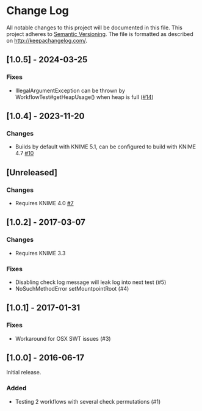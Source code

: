 # Change Log
All notable changes to this project will be documented in this file.
This project adheres to [Semantic Versioning](http://semver.org/).
The file is formatted as described on http://keepachangelog.com/.

## [1.0.5] - 2024-03-25

### Fixes

* IllegalArgumentException can be thrown by WorkflowTest#getHeapUsage() when heap is full ([#14](https://github.com/3D-e-Chem/knime-testflow/issues/14))

## [1.0.4] - 2023-11-20

### Changes

- Builds by default with KNIME 5.1, can be configured to build with KNIME 4.7 [#10](https://github.com/3D-e-Chem/knime-testflow/issues/10)

## [Unreleased]

### Changes

- Requires KNIME 4.0 [#7](https://github.com/3D-e-Chem/knime-testflow/issues/7)

## [1.0.2] - 2017-03-07

### Changes

- Requires KNIME 3.3

### Fixes

- Disabling check log message will leak log into next test (#5)
- NoSuchMethodError setMountpointRoot (#4)

## [1.0.1] - 2017-01-31

### Fixes

- Workaround for OSX SWT issues (#3)

## [1.0.0] - 2016-06-17

Initial release.

### Added

* Testing 2 workflows with several check permutations (#1)
